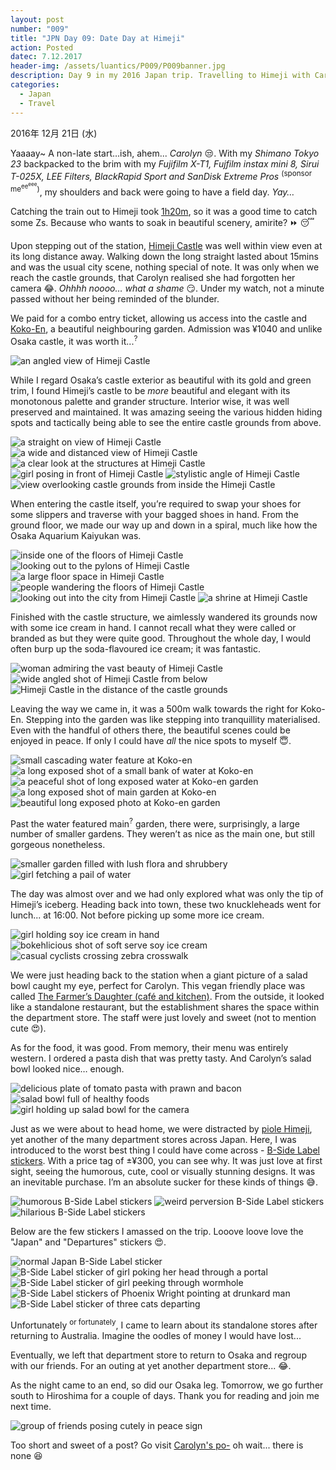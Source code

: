 ```yaml
---
layout: post
number: "009"
title: "JPN Day 09: Date Day at Himeji"
action: Posted
datec: 7.12.2017
header-img: /assets/luantics/P009/P009banner.jpg
description: Day 9 in my 2016 Japan trip. Travelling to Himeji with Carolyn, I explore the beautiful Himeji Castle and Koko-En.
categories:
  - Japan
  - Travel
---
```


2016年 12月 21日 (水)

Yaaaay~ A non-late start…ish, ahem... _Carolyn_ :unamused:. With my _Shimano Tokyo 23_ backpacked to the brim with my _Fujifilm X-T1, Fujfilm instax mini 8, Sirui T-025X, LEE Filters, BlackRapid Sport and SanDisk Extreme Pros_ <sup>(sponsor me<sup>ee<sup>eee</sup></sup>)</sup>, my shoulders and back were going to have a field day. _Yay…_

Catching the train out to Himeji took <a href="https://youtu.be/3UGMDJ9kZCA?t=2m4s">1h20m</a>, so it was a good time to catch some Zs. Because who wants to soak in beautiful scenery, amirite? :fast_forward: :sleeping:

Upon stepping out of the station, <a href="https://www.google.com.au/maps/place/Himeji+Castle/@34.839449,134.691716,17z/data=!3m1!4b1!4m5!3m4!1s0x3554e003a23324b3:0x7a4f8c2f6eba81b1!8m2!3d34.839449!4d134.6939047?hl=en">Himeji Castle</a> was well within view even at its long distance away. Walking down the long straight lasted about 15mins and was the usual city scene, nothing special of note. It was only when we reach the castle grounds, that Carolyn realised she had forgotten her camera :joy:. _Ohhhh noooo… what a shame_ :smirk:. Under my watch, not a minute passed without her being reminded of the blunder.

We paid for a combo entry ticket, allowing us access into the castle and <a href="https://www.google.com.au/maps/place/Koko-en/@34.839449,134.691716,17z/data=!4m12!1m6!3m5!1s0x3554e003a23324b3:0x7a4f8c2f6eba81b1!2sHimeji+Castle!8m2!3d34.839449!4d134.6939047!3m4!1s0x3554e01b1dfd140f:0xf17fb607cf8ff4b7!8m2!3d34.8379439!4d134.6897542?hl=en">Koko-En</a>, a beautiful neighbouring garden. Admission was ¥1040 and unlike Osaka castle, it was worth it...<sup>?</sup>

<div class="imageset">
	<img src="{{ baseurl }}/assets/luantics/P009/P009JPND0902.jpg" alt="an angled view of Himeji Castle"/>
</div>

While I regard Osaka’s castle exterior as beautiful with its gold and green trim, I found Himeji’s castle to be _more_ beautiful and elegant with its monotonous palette and grander structure. Interior wise, it was well preserved and maintained. It was amazing seeing the various hidden hiding spots and tactically being able to see the entire castle grounds from above.

<div class="imageset">
	<img src="{{ baseurl }}/assets/luantics/P009/P009JPND0901.jpg" alt="a straight on view of Himeji Castle"/>
	<img src="{{ baseurl }}/assets/luantics/P009/P009JPND0903.jpg" alt="a wide and distanced view of Himeji Castle"/>
	<img src="{{ baseurl }}/assets/luantics/P009/P009JPND0904.jpg" alt="a clear look at the structures at Himeji Castle"/>
	<img src="{{ baseurl }}/assets/luantics/P009/P009JPND0905.jpg" alt="girl posing in front of Himeji Castle"/>
	<img src="{{ baseurl }}/assets/luantics/P009/P009JPND0906.jpg" alt="stylistic angle of Himeji Castle"/>
	<img src="{{ baseurl }}/assets/luantics/P009/P009JPND0907.jpg" alt="view overlooking castle grounds from inside the Himeji Castle"/>
</div>

When entering the castle itself, you’re required to swap your shoes for some slippers and traverse with your bagged shoes in hand. From the ground floor, we made our way up and down in a spiral, much like how the Osaka Aquarium Kaiyukan was.

<div class="imageset">
	<img src="{{ baseurl }}/assets/luantics/P009/P009JPND0908.jpg" alt="inside one of the floors of Himeji Castle"/>
	<img src="{{ baseurl }}/assets/luantics/P009/P009JPND0909.jpg" alt="looking out to the pylons of Himeji Castle"/>
	<img src="{{ baseurl }}/assets/luantics/P009/P009JPND0910.jpg" alt="a large floor space in Himeji Castle"/>
	<img src="{{ baseurl }}/assets/luantics/P009/P009JPND0911.jpg" alt="people wandering the floors of Himeji Castle"/>
	<img src="{{ baseurl }}/assets/luantics/P009/P009JPND0912.jpg" alt="looking out into the city from Himeji Castle"/>
	<img src="{{ baseurl }}/assets/luantics/P009/P009JPND0913.jpg" alt="a shrine at Himeji Castle"/>
</div>

Finished with the castle structure, we aimlessly wandered its grounds now with some ice cream in hand. I cannot recall what they were called or branded as but they were quite good. Throughout the whole day, I would often burp up the soda-flavoured ice cream; it was fantastic. 

<div class="imageset">
	<img src="{{ baseurl }}/assets/luantics/P009/P009JPND0914.jpg" alt="woman admiring the vast beauty of Himeji Castle"/>
	<img src="{{ baseurl }}/assets/luantics/P009/P009JPND0915.jpg" alt="wide angled shot of Himeji Castle from below"/>
	<img src="{{ baseurl }}/assets/luantics/P009/P009JPND0916.jpg" alt="Himeji Castle in the distance of the castle grounds"/>
</div>

Leaving the way we came in, it was a 500m walk towards the right for Koko-En. Stepping into the garden was like stepping into tranquillity materialised. Even with the handful of others there, the beautiful scenes could be enjoyed in peace. If only I could have _all_ the nice spots to myself :innocent:.

<div class="imageset">
	<img src="{{ baseurl }}/assets/luantics/P009/P009JPND0917.jpg" alt="small cascading water feature at Koko-en"/>
	<div class="row">
		<img src="{{ baseurl }}/assets/luantics/P009/P009JPND0918A.jpg" alt="a long exposed shot of a small bank of water at Koko-en" class="half"/>
		<img src="{{ baseurl }}/assets/luantics/P009/P009JPND0918B.jpg" alt="a peaceful shot of long exposed water at Koko-en garden" class="half"/>
	</div>
	<div class="row">
		<img src="{{ baseurl }}/assets/luantics/P009/P009JPND0919A.jpg" alt="a long exposed shot of main garden at Koko-en" class="half"/>
		<img src="{{ baseurl }}/assets/luantics/P009/P009JPND0919B.jpg" alt="beautiful long exposed photo at Koko-en garden" class="half"/>
	</div>
</div>

Past the water featured main<sup>?</sup> garden, there were, surprisingly, a large number of smaller gardens. They weren’t as nice as the main one, but still gorgeous nonetheless.

<div class="imageset">
	<img src="{{ baseurl }}/assets/luantics/P009/P009JPND0920.jpg" alt="smaller garden filled with lush flora and shrubbery"/>
	<img src="{{ baseurl }}/assets/luantics/P009/P009JPND0921.jpg" alt="girl fetching a pail of water"/>
</div>

The day was almost over and we had only explored what was only the tip of Himeji’s iceberg. Heading back into town, these two knuckleheads went for lunch... at 16:00. Not before picking up some more ice cream. 

<div class="imageset">
	<div class="row">
		<img src="{{ baseurl }}/assets/luantics/P009/P009JPND0922A.jpg" alt="girl holding soy ice cream in hand" class="half"/>
		<img src="{{ baseurl }}/assets/luantics/P009/P009JPND0922B.jpg" alt="bokehlicious shot of soft serve soy ice cream" class="half"/>
	</div>
	<img src="{{ baseurl }}/assets/luantics/P009/P009JPND0923.jpg" alt="casual cyclists crossing zebra crosswalk"/>
</div>

We were just heading back to the station when a giant picture of a salad bowl caught my eye, perfect for Carolyn. This vegan friendly place was called <a href="https://www.google.com.au/maps/place/THE+FARMER%E2%80%99S+DAUGHTER/@34.8314864,134.6897166,17z/data=!3m2!4b1!5s0x3554e00e3e93e7d3:0x4dcab12a58ed1ecb!4m5!3m4!1s0x3554e00e3d179c3b:0x3e1dd67c07057f22!8m2!3d34.831482!4d134.6919053?hl=en">The Farmer’s Daughter (café and kitchen)</a>. From the outside, it looked like a standalone restaurant, but the establishment shares the space within the department store. The staff were just lovely and sweet (not to mention cute :heart_eyes:).

As for the food, it was good. From memory, their menu was entirely western. I ordered a pasta dish that was pretty tasty. And Carolyn’s salad bowl looked nice… enough.

<div class="imageset">
	<div class="row">
		<img src="{{ baseurl }}/assets/luantics/P009/P009JPND0925A.jpg" alt="delicious plate of tomato pasta with prawn and bacon" class="half"/>
		<img src="{{ baseurl }}/assets/luantics/P009/P009JPND0925B.jpg" alt="salad bowl full of healthy foods" class="half"/>
	</div>
	<img src="{{ baseurl }}/assets/luantics/P009/P009JPND0924.jpg" alt="girl holding up salad bowl for the camera"/>
</div>

Just as we were about to head home, we were distracted by <a href="https://www.google.com.au/maps/place/piole+HIMEJI/@34.8272743,134.688845,17z/data=!3m2!4b1!5s0x3554e06d326ff885:0xa230d50ac0031720!4m5!3m4!1s0x3554e06d32769895:0xf0074a240e667c0a!8m2!3d34.8272699!4d134.6910337?hl=en">piole Himeji</a>, yet another of the many department stores across Japan. Here, I was introduced to the worst best thing I could have come across - <a href="https://www.instagram.com/bsidelabel5892/">B-Side Label stickers</a>. With a price tag of ±¥300, you can see why. It was just love at first sight, seeing the humorous, cute, cool or visually stunning designs. It was an inevitable purchase. I’m an absolute sucker for these kinds of things :sweat_smile:.

<div class="imageset">
	<img src="{{ baseurl }}/assets/luantics/P009/P009JPND0926.jpg" alt="humorous B-Side Label stickers"/>
	<img src="{{ baseurl }}/assets/luantics/P009/P009JPND0927.jpg" alt="weird perversion B-Side Label stickers"/>
	<img src="{{ baseurl }}/assets/luantics/P009/P009JPND0928.jpg" alt="hilarious B-Side Label stickers"/>
</div>

Below are the few stickers I amassed on the trip. Looove loove love the "Japan" and "Departures" stickers :heart_eyes:. 

<div class="imageset">
	<img src="{{ baseurl }}/assets/luantics/P009/P009JPND0929.jpg" alt="normal Japan B-Side Label sticker"/>
	<div class="row">
		<img src="{{ baseurl }}/assets/luantics/P009/P009JPND0930A.jpg" alt="B-Side Label sticker of girl poking her head through a portal" class="half"/>
		<img src="{{ baseurl }}/assets/luantics/P009/P009JPND0930B.jpg" alt="B-Side Label sticker of girl peeking through wormhole" class="half"/>
	</div>
	<img src="{{ baseurl }}/assets/luantics/P009/P009JPND0931.jpg" alt="B-Side Label stickers of Phoenix Wright pointing at drunkard man"/>
	<img src="{{ baseurl }}/assets/luantics/P009/P009JPND0932.jpg" alt="B-Side Label sticker of three cats departing"/>
</div>

Unfortunately <sup>or fortunately</sup>, I came to learn about its standalone stores after returning to Australia. Imagine the oodles of money I would have lost...

Eventually, we left that department store to return to Osaka and regroup with our friends. For an outing at yet another department store... :joy:.

As the night came to an end, so did our Osaka leg. Tomorrow, we go further south to Hiroshima for a couple of days. Thank you for reading and join me next time.

<div class="imageset">
	<img src="{{ baseurl }}/assets/luantics/P009/P009JPND0933.jpg" alt="group of friends posing cutely in peace sign"/>
</div>

Too short and sweet of a post? Go visit <a href="http://www.capturedbycarolyn.com/blog/2017/himejipsyche">Carolyn's po-</a> oh wait... there is none :laughing:
